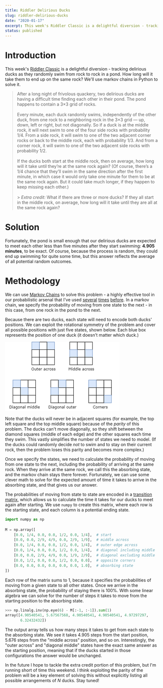 ```yaml
---
title: Riddler Delirious Ducks
slug: riddler-delirious-ducks
date: "2020-01-17"
excerpt: This week's Riddler Classic is a delightful diversion - tracking delirious ducks as they randomly swim from rock to rock in a pond. How long will it take them to end up on the same rock? We'll use markov chains in Python to solve it.
status: published
---
```


# Introduction

This week's <a href="https://fivethirtyeight.com/features/can-you-track-the-delirious-ducks/">Riddler Classic</a> is a delightful diversion - tracking delirious ducks as they randomly swim from rock to rock in a pond. How long will it take them to end up on the same rock? We'll use markov chains in Python to solve it.

> After a long night of frivolous quackery, two delirious ducks are having a difficult time finding each other in their pond. The pond happens to contain a 3×3 grid of rocks.
> <br><br>
> Every minute, each duck randomly swims, independently of the other duck, from one rock to a neighboring rock in the 3×3 grid — up, down, left or right, but not diagonally. So if a duck is at the middle rock, it will next swim to one of the four side rocks with probability 1/4. From a side rock, it will swim to one of the two adjacent corner rocks or back to the middle rock, each with probability 1/3. And from a corner rock, it will swim to one of the two adjacent side rocks with probability 1/2.
> <br><br>
> If the ducks both start at the middle rock, then on average, how long will it take until they’re at the same rock again? (Of course, there’s a 1/4 chance that they’ll swim in the same direction after the first minute, in which case it would only take one minute for them to be at the same rock again. But it could take much longer, if they happen to keep missing each other.)
> <br><br> > _Extra credit:_ What if there are three or more ducks? If they all start in the middle rock, on average, how long will it take until they are all at the same rock again?

# Solution

Fortunately, the pond is small enough that our delirious ducks are expected to meet each other less than five minutes after they start swimming: **4.905 minutes**, to be exact. Of course, because the process is random, they could end up swimming for quite some time, but this answer reflects the average of all potential random outcomes.

# Methodology

We can use <a href="https://en.wikipedia.org/wiki/Markov_chain">Markov Chains</a> to solve this problem - a highly effective tool in our probabilistic arsenal that I've used <a href="https://www.jtash.com/riddler-baseball">several</a> <a href="https://www.jtash.com/riddler-card-collecting">times</a> <a href="https://www.jtash.com/riddler-state-superstrings">before</a>. In a markov chain, we specify the probability of moving from one state to the next - in this case, from one rock in the pond to the next.

Because there are two ducks, each state will need to encode both ducks' positions. We can exploit the rotational symmetry of the problem and cover all possible positions with just five states, shown below. Each blue box represents the position of one duck (it doesn't matter which duck.)

<img class="img-fluid mx-auto d-block" src="src/assets/img/riddler-delirious-ducks.png">

Note that the ducks will never be in adjacent squares (for example, the top left square and the top middle square) because of the _parity_ of this problem. The ducks can't move diagonally, so they shift between the diamond squares (middle of each edge) and the other squares each time they swim. This vastly simplifies the number of states we need to model. (If the ducks could randomly decide _not_ to swim and to stay on their current rock, then the problem loses this parity and becomes more complex.)

Once we specify the states, we need to calculate the probability of moving from one state to the next, including the probability of arriving at the same rock. When they arrive at the same rock, we call this the absorbing state, and the markov chain stays there forever. Fortunately, we can use some clever math to solve for the expected amount of time it takes to arrive in the absorbing state, and that gives us our answer.

The probabilities of moving from state to state are encoded in a <a href="https://en.wikipedia.org/wiki/Stochastic_matrix">transition matrix</a>, which allows us to calculate the time it takes for our ducks to meet again after starting. We use `numpy` to create this matrix, where each row is the starting state, and each column is a potential ending state.

```python
import numpy as np

M = np.array([
    [0.0, 1/4, 0.0, 0.0, 1/2, 0.0, 1/4],  # start
    [0.0, 0.0, 2/9, 4/9, 0.0, 2/9, 1/9],  # middle across
    [0.0, 1/4, 0.0, 0.0, 1/2, 0.0, 1/4],  # outer edge across
    [0.0, 1/4, 0.0, 0.0, 1/2, 0.0, 1/4],  # diagonal including middle
    [0.0, 0.0, 2/9, 4/9, 0.0, 1/9, 2/9],  # diagonal excluding middle
    [0.0, 1/2, 0.0, 0.0, 1/2, 0.0, 0.0],  # opposite corners
    [0.0, 0.0, 0.0, 0.0, 0.0, 0.0, 1.0],  # absorbing state
])
```

Each row of the matrix sums to 1, because it specifies the probabilities of moving from a given state to all other states. Once we arrive in the absorbing state, the probability of staying there is 100%. With some linear algebra we can solve for the number of steps it takes to move from the starting position to the absorbing state.

```python
>>> np.linalg.inv(np.eye(6) - M[:-1, :-1]).sum(1)
array([4.90540541, 5.67567568, 4.90540541, 4.90540541, 4.97297297,
       6.32432432])
```

The output array tells us how many steps it takes to get from each state to the absorbing state. We see it takes 4.905 steps from the start position, 5.676 steps from the "middle across" position, and so on. Interestingly, the "outer across" and "diagonal middle" states have the exact same answer as the starting position, meaning that if the ducks started in those configurations the answer would be unchanged.

In the future I hope to tackle the extra credit portion of this problem, but I'm running short of time this weekend. I think exploiting the parity of the problem will be a key element of solving this without explicitly listing all possible arrangements of $N$ ducks. Stay tuned!
